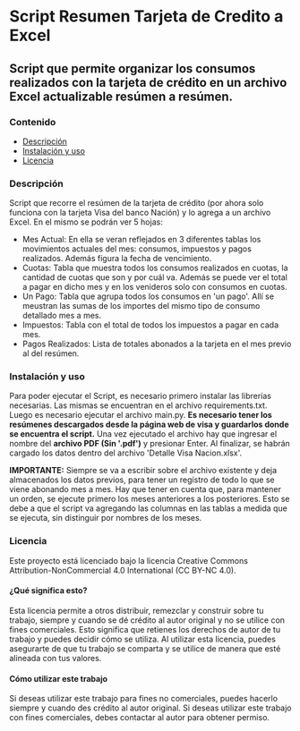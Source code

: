 # Script Resumen Tarjeta de Credito a Excel
## Script que permite organizar los consumos realizados con la tarjeta de crédito en un archivo Excel actualizable resúmen a resúmen.

### Contenido
- [Descripción](#descripcion)
- [Instalación y uso](#instalacion)
- [Licencia](#licencia)

### Descripción <a name="descripcion"></a>
Script que recorre el resúmen de la tarjeta de crédito (por ahora solo funciona con la tarjeta Visa del banco Nación) y lo agrega a un archivo Excel. En el mismo se podrán ver 5 hojas: 
* Mes Actual: En ella se veran reflejados en 3 diferentes tablas los movimientos actuales del mes: consumos, impuestos y pagos realizados. Además figura la fecha de vencimiento.
* Cuotas: Tabla que muestra todos los consumos realizados en cuotas, la cantidad de cuotas que son y por cuál va. Además se puede ver el total a pagar en dicho mes y en los venideros solo con consumos en cuotas.
* Un Pago: Tabla que agrupa todos los consumos en 'un pago'. Allí se meustran las sumas de los importes del mismo tipo de consumo detallado mes a mes.
* Impuestos: Tabla con el total de todos los impuestos a pagar en cada mes.
* Pagos Realizados: Lista de totales abonados a la tarjeta en el mes previo al del resúmen.

### Instalación y uso<a name="instalacion"></a>
Para poder ejecutar el Script, es necesario primero instalar las librerías necesarias. Las mismas se encuentran en el archivo requirements.txt.
Luego es necesario ejecutar el archivo main.py. __Es necesario tener los resúmenes descargados desde la página web de visa y guardarlos donde se encuentra el script.__ 
Una vez ejecutado el archivo hay que ingresar el nombre del __archivo PDF (Sin '.pdf')__ y presionar Enter. Al finalizar, se habrán cargado los datos dentro del archivo 'Detalle Visa Nacion.xlsx'.

**IMPORTANTE:**
 Siempre se va a escribir sobre el archivo existente y deja almacenados los datos previos, para tener un regístro de todo lo que se viene abonando mes a mes.
Hay que tener en cuenta que, para mantener un orden, se ejecute primero los meses anteriores a los posteriores. Esto se debe a que el script va agregando las columnas en las tablas a medida que se ejecuta, sin distinguir por nombres de los meses. 

### Licencia <a name="licencia"></a>
Este proyecto está licenciado bajo la licencia Creative Commons Attribution-NonCommercial 4.0 International (CC BY-NC 4.0).

#### ¿Qué significa esto?
Esta licencia permite a otros distribuir, remezclar y construir sobre tu trabajo, siempre y cuando se dé crédito al autor original y no se utilice con fines comerciales. Esto significa que retienes los derechos de autor de tu trabajo y puedes decidir cómo se utiliza. Al utilizar esta licencia, puedes asegurarte de que tu trabajo se comparta y se utilice de manera que esté alineada con tus valores.

#### Cómo utilizar este trabajo
Si deseas utilizar este trabajo para fines no comerciales, puedes hacerlo siempre y cuando des crédito al autor original. Si deseas utilizar este trabajo con fines comerciales, debes contactar al autor para obtener permiso.
